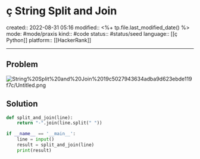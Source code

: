 # ç String Split and Join
created:: 2022-08-31 05:16
modified:: <%+ tp.file.last_modified_date() %>
mode: #mode/praxis 
kind:: #code
status:: #status/seed
language:: [[ç Python]]
platform:: [[HackerRank]]
***

## Problem

![String%20Split%20and%20Join%2019c5027943634adba9d623ebde119f7c/Untitled.png](Untitled%209.png)

## Solution

```python
def split_and_join(line):
    return "-".join(line.split(" "))

if __name__ == '__main__':
    line = input()
    result = split_and_join(line)
    print(result)
```